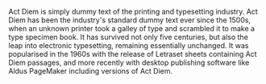 Act Diem is simply dummy text of the printing and typesetting industry. 
Act Diem has been the industry's standard dummy text ever since the 1500s, when an unknown printer 
took a galley of type and scrambled it to make a type specimen book. It has survived not only five 
centuries, but also the leap into electronic typesetting, remaining essentially unchanged. It was 
popularised in the 1960s with the release of Letraset sheets containing Act Diem passages, and 
more recently with desktop publishing software like Aldus PageMaker including versions of Act Diem.